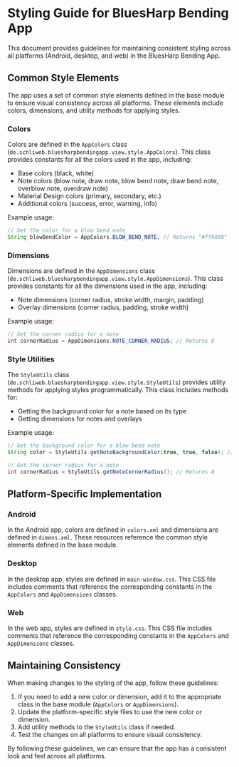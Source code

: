 # Styling Guide for BluesHarp Bending App

This document provides guidelines for maintaining consistent styling across all platforms (Android, desktop, and web) in the BluesHarp Bending App.

## Common Style Elements

The app uses a set of common style elements defined in the base module to ensure visual consistency across all platforms. These elements include colors, dimensions, and utility methods for applying styles.

### Colors

Colors are defined in the `AppColors` class (`de.schliweb.bluesharpbendingapp.view.style.AppColors`). This class provides constants for all the colors used in the app, including:

- Base colors (black, white)
- Note colors (blow note, draw note, blow bend note, draw bend note, overblow note, overdraw note)
- Material Design colors (primary, secondary, etc.)
- Additional colors (success, error, warning, info)

Example usage:
```java
// Get the color for a blow bend note
String blowBendColor = AppColors.BLOW_BEND_NOTE; // Returns "#ff9800"
```

### Dimensions

Dimensions are defined in the `AppDimensions` class (`de.schliweb.bluesharpbendingapp.view.style.AppDimensions`). This class provides constants for all the dimensions used in the app, including:

- Note dimensions (corner radius, stroke width, margin, padding)
- Overlay dimensions (corner radius, padding, stroke width)

Example usage:
```java
// Get the corner radius for a note
int cornerRadius = AppDimensions.NOTE_CORNER_RADIUS; // Returns 8
```

### Style Utilities

The `StyleUtils` class (`de.schliweb.bluesharpbendingapp.view.style.StyleUtils`) provides utility methods for applying styles programmatically. This class includes methods for:

- Getting the background color for a note based on its type
- Getting dimensions for notes and overlays

Example usage:
```java
// Get the background color for a blow bend note
String color = StyleUtils.getNoteBackgroundColor(true, true, false); // Returns "#ff9800"

// Get the corner radius for a note
int cornerRadius = StyleUtils.getNoteCornerRadius(); // Returns 8
```

## Platform-Specific Implementation

### Android

In the Android app, colors are defined in `colors.xml` and dimensions are defined in `dimens.xml`. These resources reference the common style elements defined in the base module.

### Desktop

In the desktop app, styles are defined in `main-window.css`. This CSS file includes comments that reference the corresponding constants in the `AppColors` and `AppDimensions` classes.

### Web

In the web app, styles are defined in `style.css`. This CSS file includes comments that reference the corresponding constants in the `AppColors` and `AppDimensions` classes.

## Maintaining Consistency

When making changes to the styling of the app, follow these guidelines:

1. If you need to add a new color or dimension, add it to the appropriate class in the base module (`AppColors` or `AppDimensions`).
2. Update the platform-specific style files to use the new color or dimension.
3. Add utility methods to the `StyleUtils` class if needed.
4. Test the changes on all platforms to ensure visual consistency.

By following these guidelines, we can ensure that the app has a consistent look and feel across all platforms.